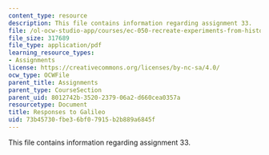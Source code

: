 ```yaml
---
content_type: resource
description: This file contains information regarding assignment 33.
file: /ol-ocw-studio-app/courses/ec-050-recreate-experiments-from-history-inform-the-future-from-the-past-galileo-january-iap-2010/73b45730fbe36bf07915b2b889a6845f_MITEC_050IAP10_assn33.pdf
file_size: 317689
file_type: application/pdf
learning_resource_types:
- Assignments
license: https://creativecommons.org/licenses/by-nc-sa/4.0/
ocw_type: OCWFile
parent_title: Assignments
parent_type: CourseSection
parent_uid: 8012742b-3520-2379-06a2-d660cea0357a
resourcetype: Document
title: Responses to Galileo
uid: 73b45730-fbe3-6bf0-7915-b2b889a6845f
---
```

This file contains information regarding assignment 33.